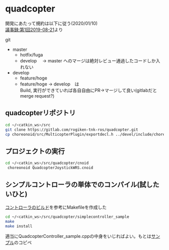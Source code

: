 # quadcopter
開発にあたって規約は以下に従う(2020/01/10)  
[議事録:第1回2019-08-21](https://wrs2020.esa.io/posts/5)より  

git
- master
    - hotfix/fuga
    - develop　 -> master へのマージは絶対レビュー通過したコードしか入れない
- develop
    - feature/hoge
    - feature/hoge -> develop　は  
    Build, 実行ができていれば各自自由にPR->マージして良い(gitlabだとmerge request?)

## quadcopterリポジトリ
```sh
cd ~/<catkin_ws>/src
git clone https://gitlab.com/rogiken-tnk-ros/quadcopter.git
cp choreonoid/src/MulticopterPlugin/exportdecl.h ../devel/include/choreonoid-1.8/cnoid/src/MulticopterPlugin
```

## プロジェクトの実行
```sh
cd ~/<catkin_ws>/src/quadcopter/cnoid
 choreonoid QuadcopterJoystickWRS.cnoid
```

## シンプルコントローラの単体でのコンパイル(試したいひと)
[コントローラのビルド](https://choreonoid.org/ja/manuals/latest/simulation/howto-build-controller.html)を参考にMakefileを作成した
```sh
cd ~/<catkin_ws>/src/quadcopter/simplecontroller_sample
make
make install
```
 適当にQuadcopterController_sample.cppの中身をいじればよい。もとは[サンプル](https://choreonoid.org/ja/manuals/latest/multicopter/index.html)のコピペ
